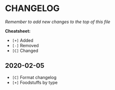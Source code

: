 # CHANGELOG

_Remember to add new changes to the top of this file_

**Cheatsheet:**
 - `[+]` Added
 - `[-]` Removed
 - `[C]` Changed

## 2020-02-05
 - `[C]` Format changelog
 - `[+]` Foodstuffs by type
